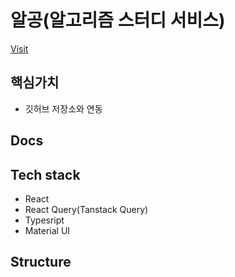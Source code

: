# 알공(알고리즘 스터디 서비스)
[Visit](https://algong.me)
## 핵심가치
- 깃허브 저장소와 연동
## Docs

## Tech stack
- React
- React Query(Tanstack Query)
- Typesript
- Material UI
## Structure
